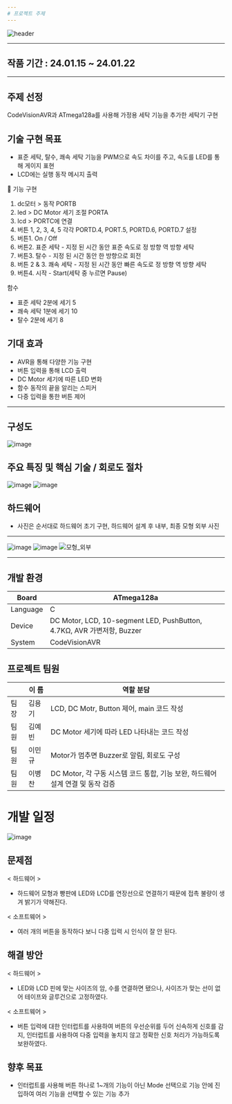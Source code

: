 ```yaml
---
# 프로젝트 주제
---
```


![header](https://capsule-render.vercel.app/api?type=venom&color=0:5DEBD7,100:b678c4&height=200&section=header&text=AVR_WashingMachine&fontSize=40)

---
## 작품 기간 : 24.01.15 ~ 24.01.22
---
## 주제 선정
CodeVisionAVR과 ATmega128a를 사용해 가정용 세탁 기능을 추가한 세탁기 구현

## 기술 구현 목표
- 표준 세탁, 탈수, 쾌속 세탁 기능을 PWM으로 속도 차이를 주고, 속도를 LED를 통해 게이지 표현
- LCD에는 실행 동작 메시지 출력

📌 기능 구현
1. dc모터 > 동작 PORTB
2. led > DC Motor 세기 조절 PORTA
3. lcd > PORTC에 연결
4. 버튼 1, 2, 3, 4, 5 각각 PORTD.4, PORT.5, PORTD.6, PORTD.7 설정
5. 버튼1. On / Off
6. 버튼2. 표준 세탁 - 지정 된 시간 동안 표준 속도로 정 방향 역 방향 세탁
7. 버튼3. 탈수 - 지정 된 시간 동안 한 방향으로 회전
8. 버튼 2 & 3. 쾌속 세탁 - 지정 된 시간 동안 빠른  속도로 정 방향 역 방향 세탁
9. 버튼4. 시작 - Start(세탁 중 누르면 Pause)

함수
- 표준 세탁 2분에 세기 5
- 쾌속 세탁 1분에 세기 10
- 탈수 2분에 세기 8

## 기대 효과
- AVR을 통해 다양한 기능 구현
- 버튼 입력을 통해 LCD 출력
- DC Motor 세기에 따른 LED 변화
- 함수 동작의 끝을 알리는 스피커
- 다중 입력을 통한 버튼 제어
---
## 구성도
![image](https://github.com/BChanGod/AVR_WashingMachine/assets/159971128/9710092e-9dc1-4723-a2bc-00c9628062ec)

## 주요 특징 및 핵심 기술 / 회로도 절차
![image](https://github.com/BChanGod/AVR_WashingMachine/assets/159971128/931d30e6-0035-4bf8-b546-d476c240ae34)
![image](https://github.com/BChanGod/AVR_WashingMachine/assets/159971128/2e8d465e-5c99-4c67-afc8-6f3e5e69a477)


## 하드웨어
- 사진은 순서대로 하드웨어 초기 구현, 하드웨어 설계 후 내부, 최종 모형 외부 사진
---
![image](https://github.com/BChanGod/AVR_WashingMachine/assets/159971128/a5c40686-a685-429c-8597-c65edcd94e48)
![image](https://github.com/BChanGod/AVR_WashingMachine/assets/159971128/4607279e-d5bc-47fe-bce4-17f08302ceb7)
![모형_외부](https://github.com/BChanGod/AVR_WashingMachine/assets/159971128/52c0b695-102d-47b8-8e6c-d7a1a06d3b9f)

---
## 개발 환경
| Board | ATmega128a |
| --- | --- |
| Language |C|
| Device | DC Motor, LCD, 10-segment LED, PushButton, 4.7KΩ, AVR 가변저항, Buzzer |
| System | CodeVisionAVR |

## 프로젝트 팀원
|  | 이  름 | 역할 분담 |
| --- | --- | --- |
| 팀장 | 김용기 | LCD, DC Motr, Button 제어, main 코드 작성 |
| 팀원 | 김예빈 | DC Motor 세기에 따라 LED 나타내는 코드 작성 |
| 팀원 | 이민규 | Motor가 멈추면 Buzzer로 알림, 회로도 구성 |
| 팀원 | 이병찬 | DC Motor, 각 구동 시스템 코드 통합, 기능 보완, 하드웨어 설계 연결 및 동작 검증 |

# 개발 일정
![image](https://github.com/BChanGod/AVR_WashingMachine/assets/159971128/cce3174d-1015-4240-b327-266007fe3f66)

## 문제점
< 하드웨어 >
- 하드웨어 모형과 빵판에 LED와 LCD를 연장선으로 연결하기 때문에 접촉 불량이 생겨 밝기가 약해진다.

< 소프트웨어 >
- 여러 개의 버튼을 동작하다 보니 다중 입력 시 인식이 잘 안 된다.

## 해결 방안
< 하드웨어 >
- LED와 LCD 핀에 맞는 사이즈의 암, 수를 연결하면 됐으나, 사이즈가 맞는 선이 없어 테이프와 글루건으로 고정하였다.

< 소프트웨어 >
- 버튼 입력에 대한 인터럽트를 사용하여 버튼의 우선순위를 두어 신속하게 신호를 감지, 인터럽트를 사용하여 다중 입력을 놓치지 않고 정확한 신호 처리가 가능하도록 보완하였다.

## 향후 목표
- 인터럽트를 사용해 버튼 하나로 1~개의 기능이 아닌 Mode 선택으로 기능 안에 진입하여 여러 기능을 선택할 수 있는 기능 추가
